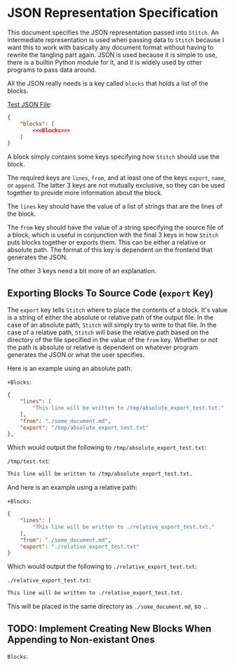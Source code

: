 # JSON Representation Specification

This document specifies the JSON representation passed into `Stitch`. An
intermediate representation is used when passing data to `Stitch` because I
want this to work with basically any document format without having to rewrite
the tangling part again. JSON is used because it is simple to use, there is a
builtin Python module for it, and it is widely used by other programs to pass
data around.

All the JSON really needs is a key called `blocks` that holds a list of the
blocks.

[Test JSON File](tests/test1.json):
```json
{
    "blocks": [
        <<<Blocks>>>
    ]
}
```

A block simply contains some keys specifying how `Stitch` should use the block.

The required keys are `lines`, `from`, and at least one of the keys `export`,
`name`, or `append`. The latter 3 keys are not mutually exclusive, so they
can be used together to provide more information about the block.

The `lines` key should have the value of a list of strings that are the lines
of the block.

The `from` key should have the value of a string specifying the source file of
a block, which is useful in conjunction with the final 3 keys in how `Stitch`
puts blocks together or exports them. This can be either a relative or absolute
path. The format of this key is dependent on the frontend that generates the
JSON.

The other 3 keys need a bit more of an explanation.

## Exporting Blocks To Source Code (`export` Key)

The `export` key tells `Stitch` where to place the contents of a block. It's
value is a string of either the absolute or relative path of the output file.
In the case of an absolute path, `Stitch` will simply try to write to that
file. In the case of a relative path, `Stitch` will base the relative path
based on the directory of the file specified in the value of the `from` key.
Whether or not the path is absolute or relative is dependent on whatever
program generates the JSON or what the user specifies.

Here is an example using an absolute path:

`+Blocks`:
```json
{
    "lines": [
        "This line will be written to /tmp/absolute_export_test.txt."
    ],
    "from": "./some_document.md",
    "export": "/tmp/absolute_export_test.txt"
},
```

Which would output the following to `/tmp/absolute_export_test.txt`:

`/tmp/test.txt`:
```txt
This line will be written to /tmp/absolute_export_test.txt.
```

And here is an example using a relative path:

`+Blocks`:
```json
{
    "lines": [
        "This line will be written to ./relative_export_test.txt."
    ],
    "from": "./some_document.md",
    "export": "./relative_export_test.txt"
}
```

Which would output the following to `./relative_export_test.txt`:

`./relative_export_test.txt`:
```txt
This line will be written to ./relative_export_test.txt.
```

This will be placed in the same directory as `./some_document.md`, so `.`.

## TODO: Implement Creating New Blocks When Appending to Non-existant Ones

`Blocks`:
```json
```
